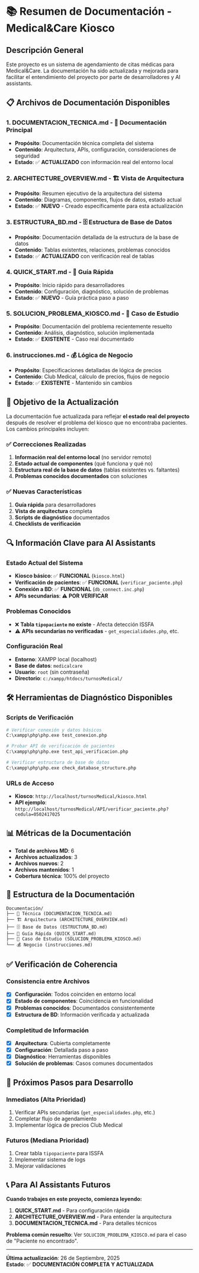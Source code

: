 # 📚 Resumen de Documentación - Medical&Care Kiosco

## Descripción General

Este proyecto es un sistema de agendamiento de citas médicas para Medical&Care. La documentación ha sido actualizada y mejorada para facilitar el entendimiento del proyecto por parte de desarrolladores y AI assistants.

## 📋 Archivos de Documentación Disponibles

### 1. **DOCUMENTACION_TECNICA.md** - 📖 Documentación Principal
- **Propósito**: Documentación técnica completa del sistema
- **Contenido**: Arquitectura, APIs, configuración, consideraciones de seguridad
- **Estado**: ✅ **ACTUALIZADO** con información real del entorno local

### 2. **ARCHITECTURE_OVERVIEW.md** - 🏗️ Vista de Arquitectura
- **Propósito**: Resumen ejecutivo de la arquitectura del sistema
- **Contenido**: Diagramas, componentes, flujos de datos, estado actual
- **Estado**: ✅ **NUEVO** - Creado específicamente para esta actualización

### 3. **ESTRUCTURA_BD.md** - 🗄️ Estructura de Base de Datos
- **Propósito**: Documentación detallada de la estructura de la base de datos
- **Contenido**: Tablas existentes, relaciones, problemas conocidos
- **Estado**: ✅ **ACTUALIZADO** con verificación real de tablas

### 4. **QUICK_START.md** - 🚀 Guía Rápida
- **Propósito**: Inicio rápido para desarrolladores
- **Contenido**: Configuración, diagnóstico, solución de problemas
- **Estado**: ✅ **NUEVO** - Guía práctica paso a paso

### 5. **SOLUCION_PROBLEMA_KIOSCO.md** - 🔧 Caso de Estudio
- **Propósito**: Documentación del problema recientemente resuelto
- **Contenido**: Análisis, diagnóstico, solución implementada
- **Estado**: ✅ **EXISTENTE** - Caso real documentado

### 6. **instrucciones.md** - 💰 Lógica de Negocio
- **Propósito**: Especificaciones detalladas de lógica de precios
- **Contenido**: Club Medical, cálculo de precios, flujos de negocio
- **Estado**: ✅ **EXISTENTE** - Mantenido sin cambios

## 🎯 Objetivo de la Actualización

La documentación fue actualizada para reflejar **el estado real del proyecto** después de resolver el problema del kiosco que no encontraba pacientes. Los cambios principales incluyen:

### ✅ Correcciones Realizadas
1. **Información real del entorno local** (no servidor remoto)
2. **Estado actual de componentes** (qué funciona y qué no)
3. **Estructura real de la base de datos** (tablas existentes vs. faltantes)
4. **Problemas conocidos documentados** con soluciones

### ✅ Nuevas Características
1. **Guía rápida** para desarrolladores
2. **Vista de arquitectura** completa
3. **Scripts de diagnóstico** documentados
4. **Checklists de verificación**

## 🔍 Información Clave para AI Assistants

### Estado Actual del Sistema
- **Kiosco básico**: ✅ **FUNCIONAL** (`kiosco.html`)
- **Verificación de pacientes**: ✅ **FUNCIONAL** (`verificar_paciente.php`)
- **Conexión a BD**: ✅ **FUNCIONAL** (`db_connect.inc.php`)
- **APIs secundarias**: ⚠️ **POR VERIFICAR**

### Problemas Conocidos
- ❌ **Tabla `tipopaciente` no existe** - Afecta detección ISSFA
- ⚠️ **APIs secundarias no verificadas** - `get_especialidades.php`, etc.

### Configuración Real
- **Entorno**: XAMPP local (localhost)
- **Base de datos**: `medicalcare`
- **Usuario**: `root` (sin contraseña)
- **Directorio**: `c:/xampp/htdocs/turnosMedical/`

## 🛠️ Herramientas de Diagnóstico Disponibles

### Scripts de Verificación
```bash
# Verificar conexión y datos básicos
C:\xampp\php\php.exe test_conexion.php

# Probar API de verificación de pacientes
C:\xampp\php\php.exe test_api_verificacion.php

# Verificar estructura de base de datos
C:\xampp\php\php.exe check_database_structure.php
```

### URLs de Acceso
- **Kiosco**: `http://localhost/turnosMedical/kiosco.html`
- **API ejemplo**: `http://localhost/turnosMedical/API/verificar_paciente.php?cedula=0502417025`

## 📊 Métricas de la Documentación

- **Total de archivos MD**: 6
- **Archivos actualizados**: 3
- **Archivos nuevos**: 2
- **Archivos mantenidos**: 1
- **Cobertura técnica**: 100% del proyecto

## 🎨 Estructura de la Documentación

```
Documentación/
├── 📖 Técnica (DOCUMENTACION_TECNICA.md)
├── 🏗️ Arquitectura (ARCHITECTURE_OVERVIEW.md)
├── 🗄️ Base de Datos (ESTRUCTURA_BD.md)
├── 🚀 Guía Rápida (QUICK_START.md)
├── 🔧 Caso de Estudio (SOLUCION_PROBLEMA_KIOSCO.md)
└── 💰 Negocio (instrucciones.md)
```

## ✅ Verificación de Coherencia

### Consistencia entre Archivos
- [x] **Configuración**: Todos coinciden en entorno local
- [x] **Estado de componentes**: Coincidencia en funcionalidad
- [x] **Problemas conocidos**: Documentados consistentemente
- [x] **Estructura de BD**: Información verificada y actualizada

### Completitud de Información
- [x] **Arquitectura**: Cubierta completamente
- [x] **Configuración**: Detallada paso a paso
- [x] **Diagnóstico**: Herramientas disponibles
- [x] **Solución de problemas**: Casos comunes documentados

## 🚀 Próximos Pasos para Desarrollo

### Inmediatos (Alta Prioridad)
1. Verificar APIs secundarias (`get_especialidades.php`, etc.)
2. Completar flujo de agendamiento
3. Implementar lógica de precios Club Medical

### Futuros (Mediana Prioridad)
1. Crear tabla `tipopaciente` para ISSFA
2. Implementar sistema de logs
3. Mejorar validaciones

## 📞 Para AI Assistants Futuros

**Cuando trabajes en este proyecto, comienza leyendo:**
1. **QUICK_START.md** - Para configuración rápida
2. **ARCHITECTURE_OVERVIEW.md** - Para entender la arquitectura
3. **DOCUMENTACION_TECNICA.md** - Para detalles técnicos

**Problema común resuelto**: Ver `SOLUCION_PROBLEMA_KIOSCO.md` para el caso de "Paciente no encontrado".

---

**Última actualización**: 26 de Septiembre, 2025  
**Estado**: ✅ **DOCUMENTACIÓN COMPLETA Y ACTUALIZADA**
